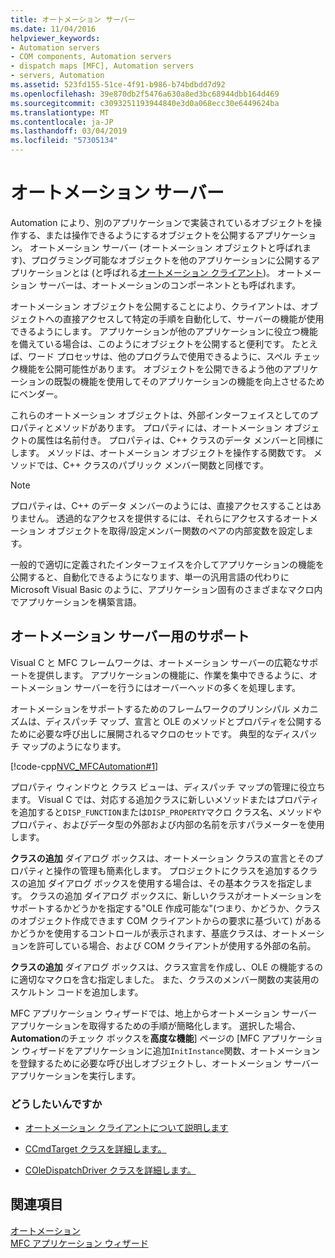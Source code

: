 ```yaml
---
title: オートメーション サーバー
ms.date: 11/04/2016
helpviewer_keywords:
- Automation servers
- COM components, Automation servers
- dispatch maps [MFC], Automation servers
- servers, Automation
ms.assetid: 523fd155-51ce-4f91-b986-b74bdbdd7d92
ms.openlocfilehash: 39e870db2f5476a630a8ed3bc68944dbb164d469
ms.sourcegitcommit: c3093251193944840e3d0a068ecc30e6449624ba
ms.translationtype: MT
ms.contentlocale: ja-JP
ms.lasthandoff: 03/04/2019
ms.locfileid: "57305134"
---
```

# <a name="automation-servers"></a>オートメーション サーバー

Automation により、別のアプリケーションで実装されているオブジェクトを操作する、または操作できるようにするオブジェクトを公開するアプリケーション。 オートメーション サーバー (オートメーション オブジェクトと呼ばれます)、プログラミング可能なオブジェクトを他のアプリケーションに公開するアプリケーションとは (と呼ばれる[オートメーション クライアント](../mfc/automation-clients.md))。 オートメーション サーバーは、オートメーションのコンポーネントとも呼ばれます。

オートメーション オブジェクトを公開することにより、クライアントは、オブジェクトへの直接アクセスして特定の手順を自動化して、サーバーの機能が使用できるようにします。 アプリケーションが他のアプリケーションに役立つ機能を備えている場合は、このようにオブジェクトを公開すると便利です。 たとえば、ワード プロセッサは、他のプログラムで使用できるように、スペル チェック機能を公開可能性があります。 オブジェクトを公開できるよう他のアプリケーションの既製の機能を使用してそのアプリケーションの機能を向上させるためにベンダー。

これらのオートメーション オブジェクトは、外部インターフェイスとしてのプロパティとメソッドがあります。 プロパティには、オートメーション オブジェクトの属性は名前付き。 プロパティは、C++ クラスのデータ メンバーと同様にします。 メソッドは、オートメーション オブジェクトを操作する関数です。 メソッドでは、C++ クラスのパブリック メンバー関数と同様です。

> [!NOTE]
>  プロパティは、C++ のデータ メンバーのようには、直接アクセスすることはありません。 透過的なアクセスを提供するには、それらにアクセスするオートメーション オブジェクトを取得/設定メンバー関数のペアの内部変数を設定します。

一般的で適切に定義されたインターフェイスを介してアプリケーションの機能を公開すると、自動化できるようになります、単一の汎用言語の代わりに Microsoft Visual Basic のように、アプリケーション固有のさまざまなマクロ内でアプリケーションを構築言語。

##  <a name="_core_support_for_automation_servers"></a> オートメーション サーバー用のサポート

Visual C と MFC フレームワークは、オートメーション サーバーの広範なサポートを提供します。 アプリケーションの機能に、作業を集中できるように、オートメーション サーバーを行うにはオーバーヘッドの多くを処理します。

オートメーションをサポートするためのフレームワークのプリンシパル メカニズムは、ディスパッチ マップ、宣言と OLE のメソッドとプロパティを公開するために必要な呼び出しに展開されるマクロのセットです。 典型的なディスパッチ マップのようになります。

[!code-cpp[NVC_MFCAutomation#1](../mfc/codesnippet/cpp/automation-servers_1.cpp)]

プロパティ ウィンドウと クラス ビューは、ディスパッチ マップの管理に役立ちます。 Visual C では、対応する追加クラスに新しいメソッドまたはプロパティを追加すると`DISP_FUNCTION`または`DISP_PROPERTY`マクロ クラス名、メソッドやプロパティ、およびデータ型の外部および内部の名前を示すパラメーターを使用します。

**クラスの追加** ダイアログ ボックスは、オートメーション クラスの宣言とそのプロパティと操作の管理も簡素化します。 プロジェクトにクラスを追加するクラスの追加 ダイアログ ボックスを使用する場合は、その基本クラスを指定します。 クラスの追加 ダイアログ ボックスに、新しいクラスがオートメーションをサポートするかどうかを指定する"OLE 作成可能な"(つまり、かどうか、クラスのオブジェクト作成できます COM クライアントからの要求に基づいて) があるかどうかを使用するコントロールが表示されます、基底クラスは、オートメーションを許可している場合、および COM クライアントが使用する外部の名前。

**クラスの追加** ダイアログ ボックスは、クラス宣言を作成し、OLE の機能するのに適切なマクロを含む指定しました。 また、クラスのメンバー関数の実装用のスケルトン コードを追加します。

MFC アプリケーション ウィザードでは、地上からオートメーション サーバー アプリケーションを取得するための手順が簡略化します。 選択した場合、 **Automation**のチェック ボックスを**高度な機能**] ページの [MFC アプリケーション ウィザードをアプリケーションに追加`InitInstance`関数、オートメーションを登録するために必要な呼び出しオブジェクトし、オートメーション サーバー アプリケーションを実行します。

### <a name="what-do-you-want-to-do"></a>どうしたいんですか

- [オートメーション クライアントについて説明します](../mfc/automation-clients.md)

- [CCmdTarget クラスを詳細します。](../mfc/reference/ccmdtarget-class.md)

- [COleDispatchDriver クラスを詳細します。](../mfc/reference/coledispatchdriver-class.md)

## <a name="see-also"></a>関連項目

[オートメーション](../mfc/automation.md)<br/>
[MFC アプリケーション ウィザード](../mfc/reference/mfc-application-wizard.md)
